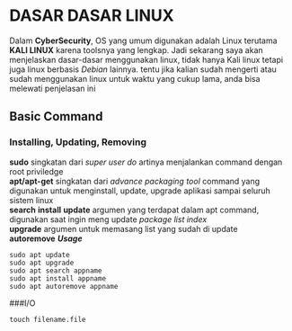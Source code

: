# DASAR DASAR LINUX

Dalam **CyberSecurity**, OS yang umum digunakan adalah Linux terutama **KALI LINUX** karena toolsnya yang lengkap. Jadi sekarang saya akan menjelaskan dasar-dasar menggunakan linux, tidak hanya Kali linux tetapi juga linux berbasis *Debian* lainnya.
tentu jika kalian sudah mengerti atau sudah menggunakan linux untuk waktu yang cukup lama, anda bisa melewati penjelasan ini

## Basic Command 

### Installing, Updating, Removing  
**sudo** singkatan dari _super user do_ artinya menjalankan command dengan root priviledge <br />
**apt/apt-get** singkatan dari _advance packaging tool_ command yang digunakan untuk menginstall, update, upgrade aplikasi sampai seluruh sistem linux<br />
**search**
**install**
**update** argumen yang terdapat dalam apt command, digunakan saat ingin meng update _package list index_<br />
**upgrade** argumen untuk memasang list yang sudah di update<br/>
**autoremove**
***Usage***
```
sudo apt update
sudo apt upgrade
sudo apt search appname
sudo apt install appname
sudo apt autoremove appname
```
###I/O

```
touch filename.file
```


